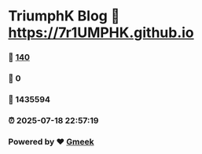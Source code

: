 # TriumphK Blog :link: https://7r1UMPHK.github.io 
### :page_facing_up: [140](https://7r1UMPHK.github.io/tag.html) 
### :speech_balloon: 0 
### :hibiscus: 1435594 
### :alarm_clock: 2025-07-18 22:57:19 
### Powered by :heart: [Gmeek](https://github.com/Meekdai/Gmeek)
